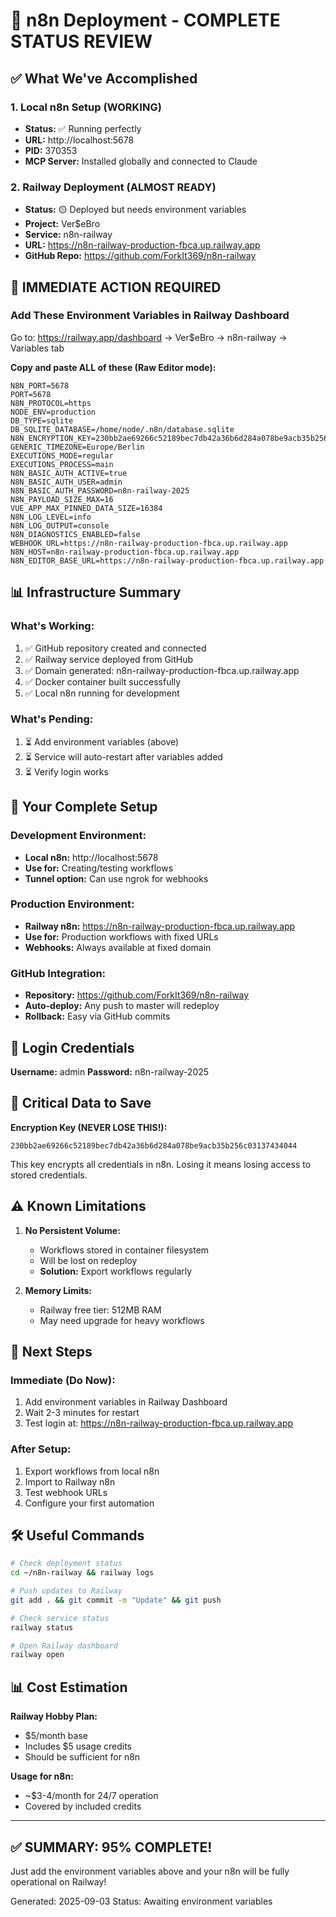 # 🎯 n8n Deployment - COMPLETE STATUS REVIEW

## ✅ What We've Accomplished

### 1. Local n8n Setup (WORKING)
- **Status:** ✅ Running perfectly
- **URL:** http://localhost:5678
- **PID:** 370353
- **MCP Server:** Installed globally and connected to Claude

### 2. Railway Deployment (ALMOST READY)
- **Status:** 🟡 Deployed but needs environment variables
- **Project:** Ver$eBro
- **Service:** n8n-railway
- **URL:** https://n8n-railway-production-fbca.up.railway.app
- **GitHub Repo:** https://github.com/ForkIt369/n8n-railway

## 🔧 IMMEDIATE ACTION REQUIRED

### Add These Environment Variables in Railway Dashboard

Go to: https://railway.app/dashboard → Ver$eBro → n8n-railway → Variables tab

**Copy and paste ALL of these (Raw Editor mode):**

```
N8N_PORT=5678
PORT=5678
N8N_PROTOCOL=https
NODE_ENV=production
DB_TYPE=sqlite
DB_SQLITE_DATABASE=/home/node/.n8n/database.sqlite
N8N_ENCRYPTION_KEY=230bb2ae69266c52189bec7db42a36b6d284a078be9acb35b256c03137434044
GENERIC_TIMEZONE=Europe/Berlin
EXECUTIONS_MODE=regular
EXECUTIONS_PROCESS=main
N8N_BASIC_AUTH_ACTIVE=true
N8N_BASIC_AUTH_USER=admin
N8N_BASIC_AUTH_PASSWORD=n8n-railway-2025
N8N_PAYLOAD_SIZE_MAX=16
VUE_APP_MAX_PINNED_DATA_SIZE=16384
N8N_LOG_LEVEL=info
N8N_LOG_OUTPUT=console
N8N_DIAGNOSTICS_ENABLED=false
WEBHOOK_URL=https://n8n-railway-production-fbca.up.railway.app
N8N_HOST=n8n-railway-production-fbca.up.railway.app
N8N_EDITOR_BASE_URL=https://n8n-railway-production-fbca.up.railway.app
```

## 📊 Infrastructure Summary

### What's Working:
1. ✅ GitHub repository created and connected
2. ✅ Railway service deployed from GitHub
3. ✅ Domain generated: n8n-railway-production-fbca.up.railway.app
4. ✅ Docker container built successfully
5. ✅ Local n8n running for development

### What's Pending:
1. ⏳ Add environment variables (above)
2. ⏳ Service will auto-restart after variables added
3. ⏳ Verify login works

## 🚀 Your Complete Setup

### Development Environment:
- **Local n8n:** http://localhost:5678
- **Use for:** Creating/testing workflows
- **Tunnel option:** Can use ngrok for webhooks

### Production Environment:
- **Railway n8n:** https://n8n-railway-production-fbca.up.railway.app
- **Use for:** Production workflows with fixed URLs
- **Webhooks:** Always available at fixed domain

### GitHub Integration:
- **Repository:** https://github.com/ForkIt369/n8n-railway
- **Auto-deploy:** Any push to master will redeploy
- **Rollback:** Easy via GitHub commits

## 📝 Login Credentials

**Username:** admin
**Password:** n8n-railway-2025

## 🔐 Critical Data to Save

**Encryption Key (NEVER LOSE THIS!):**
```
230bb2ae69266c52189bec7db42a36b6d284a078be9acb35b256c03137434044
```

This key encrypts all credentials in n8n. Losing it means losing access to stored credentials.

## ⚠️ Known Limitations

1. **No Persistent Volume:** 
   - Workflows stored in container filesystem
   - Will be lost on redeploy
   - **Solution:** Export workflows regularly

2. **Memory Limits:**
   - Railway free tier: 512MB RAM
   - May need upgrade for heavy workflows

## 🎯 Next Steps

### Immediate (Do Now):
1. Add environment variables in Railway Dashboard
2. Wait 2-3 minutes for restart
3. Test login at: https://n8n-railway-production-fbca.up.railway.app

### After Setup:
1. Export workflows from local n8n
2. Import to Railway n8n
3. Test webhook URLs
4. Configure your first automation

## 🛠️ Useful Commands

```bash
# Check deployment status
cd ~/n8n-railway && railway logs

# Push updates to Railway
git add . && git commit -m "Update" && git push

# Check service status
railway status

# Open Railway dashboard
railway open
```

## 📊 Cost Estimation

**Railway Hobby Plan:**
- $5/month base
- Includes $5 usage credits
- Should be sufficient for n8n

**Usage for n8n:**
- ~$3-4/month for 24/7 operation
- Covered by included credits

---

## ✅ SUMMARY: 95% COMPLETE!

Just add the environment variables above and your n8n will be fully operational on Railway!

Generated: 2025-09-03
Status: Awaiting environment variables